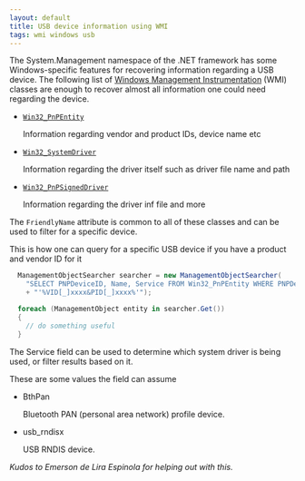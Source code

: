 ```yaml
---
layout: default
title: USB device information using WMI
tags: wmi windows usb
---
```


The System.Management namespace of the .NET framework has some Windows-specific features for recovering information regarding a USB device. The following list of [Windows Management Instrumentation](http://technet.microsoft.com/en-us/library/ee692772.aspx) (WMI) classes are enough to recover almost all information one could need regarding the device.

* [`Win32_PnPEntity`](http://msdn.microsoft.com/en-us/library/aa394353.aspx)

  Information regarding vendor and product IDs, device name etc

* [`Win32_SystemDriver`](http://msdn.microsoft.com/en-us/library/aa394472.aspx)

  Information regarding the driver itself such as driver file name and path

* [`Win32_PnPSignedDriver`](http://msdn.microsoft.com/en-us/library/aa394354.aspx)

  Information regarding the driver inf file and more

The `FriendlyName` attribute is common to all of these classes and can be used to filter for a specific device. 

This is how one can query for a specific USB device if you have a product and vendor ID for it

```c#
  ManagementObjectSearcher searcher = new ManagementObjectSearcher(
    "SELECT PNPDeviceID, Name, Service FROM Win32_PnPEntity WHERE PNPDeviceID LIKE "
    + "'%VID[_]xxxx&PID[_]xxxx%'");

  foreach (ManagementObject entity in searcher.Get())
  {
    // do something useful
  }
```

The Service field can be used to determine which system driver is being used, or filter results based on it.

These are some values the field can assume

* BthPan

  Bluetooth PAN (personal area network) profile device.

* usb_rndisx

  USB RNDIS device.

_Kudos to Emerson de Lira Espinola for helping out with this._
